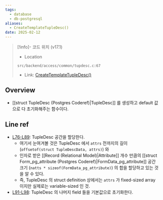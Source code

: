 ```yaml
---
tags:
  - database
  - db-postgresql
aliases:
  - CreateTemplateTupleDesc()
date: 2025-02-12
---
```

> [!info]- 코드 위치 (v17.1)
> - Location
> ```
> src/backend/access/common/tupdesc.c:67
> ```
> - Link: [CreateTemplateTupleDesc()](https://github.com/postgres/postgres/blob/REL_17_1/src/backend/access/common/tupdesc.c#L59-L101)

## Overview

- [[struct TupleDesc (Postgres Coderef)|TupleDesc]] 를 생성하고 default 값으로 다 초기화해주는 함수이다.

## Line ref

- [L76-L89](https://github.com/postgres/postgres/blob/REL_17_1/src/backend/access/common/tupdesc.c#L76-L89): TupleDesc 공간을 할당한다.
	- 여기서 눈여겨볼 것은 TupleDesc 에서 `attrs` 전까지의 길이 (`offsetof(struct TupleDescData, attrs)`) 와
	- 인자로 받은 [[Record (Relational Model)|Attribute]] 개수 만큼의 [[struct Form_pg_attribute (Postgres Coderef)|FormData_pg_attribute]] 공간 크기 (`natts * sizeof(FormData_pg_attribute)`) 의 합을 할당하고 있는 것을 알 수 있다.
	- 즉, TupleDesc 의 struct definition 상에서는 `attrs` 가 fixed-sized array 이지만 실제로는 variable-sized 인 것.
- [L91-L98](https://github.com/postgres/postgres/blob/REL_17_1/src/backend/access/common/tupdesc.c#L91-L98): TupleDesc 의 나머지 field 들을 기본값으로 초기화한다.